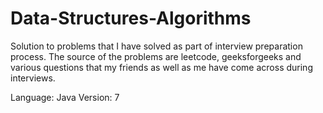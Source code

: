 
# Data-Structures-Algorithms

Solution to problems that I have solved as part of interview preparation process. The source of the problems are leetcode, geeksforgeeks and various questions that my friends as well as me have come across during interviews. 

Language: Java
Version: 7
